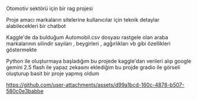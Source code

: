 Otomotiv sektörü için bir rag projesi 

Proje amacı markaların sitelerine kullanıcılar için teknik detaylar alabilecekleri bir chatbot

Kaggle'de da bulduğum Automobil.csv dosyası rastgele olan araba markalarının silindir sayıları , beygirleri , agğırlıkları vb gibi özellikleri göstermekte

Python ile oluşturmaya başladığım bu projede kaggle'dan verileri alıp google gemini 2.5 flash ile yapaz zekasını eklediğim bu projde gradio ile görseli oluşturup basit bir proje yapmış oldum




https://github.com/user-attachments/assets/d99a1bcd-160c-4878-b507-580c0e3babbe

